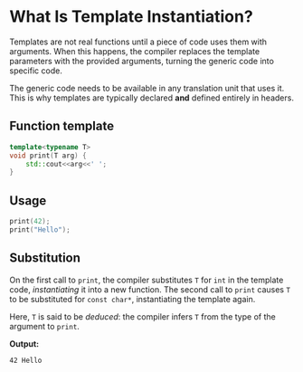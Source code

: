 # What Is Template Instantiation?

Templates are not real functions until a piece of code uses them with arguments. When this happens, the compiler
replaces the template parameters with the provided arguments, turning the generic code into specific code.

The generic code needs to be available in any translation unit that uses it. This is why templates are typically
declared **and** defined entirely in headers.

<!-- inline -->

## Function template

```cpp
template<typename T>
void print(T arg) {
    std::cout<<arg<<' ';
}
```

<!-- inline -->

## Usage

```cpp
print(42);
print("Hello");
```

## Substitution

On the first call to `print`, the compiler substitutes `T` for `int` in the template code, _instantiating_ it into a new
function. The second call to `print` causes `T` to be substituted for `const char*`, instantiating the template again.

Here, `T` is said to be _deduced_: the compiler infers `T` from the type of the argument to `print`.

**Output:**

```
42 Hello
```
